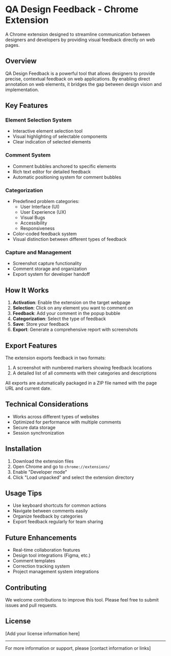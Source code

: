 # QA Design Feedback - Chrome Extension

A Chrome extension designed to streamline communication between designers and developers by providing visual feedback directly on web pages.

## Overview

QA Design Feedback is a powerful tool that allows designers to provide precise, contextual feedback on web applications. By enabling direct annotation on web elements, it bridges the gap between design vision and implementation.

## Key Features

### Element Selection System
- Interactive element selection tool
- Visual highlighting of selectable components
- Clear indication of selected elements

### Comment System
- Comment bubbles anchored to specific elements
- Rich text editor for detailed feedback
- Automatic positioning system for comment bubbles

### Categorization
- Predefined problem categories:
  - User Interface (UI)
  - User Experience (UX)
  - Visual Bugs
  - Accessibility
  - Responsiveness
- Color-coded feedback system
- Visual distinction between different types of feedback

### Capture and Management
- Screenshot capture functionality
- Comment storage and organization
- Export system for developer handoff

## How It Works

1. **Activation**: Enable the extension on the target webpage
2. **Selection**: Click on any element you want to comment on
3. **Feedback**: Add your comment in the popup bubble
4. **Categorization**: Select the type of feedback
5. **Save**: Store your feedback
6. **Export**: Generate a comprehensive report with screenshots

## Export Features

The extension exports feedback in two formats:
1. A screenshot with numbered markers showing feedback locations
2. A detailed list of all comments with their categories and descriptions

All exports are automatically packaged in a ZIP file named with the page URL and current date.

## Technical Considerations

- Works across different types of websites
- Optimized for performance with multiple comments
- Secure data storage
- Session synchronization

## Installation

1. Download the extension files
2. Open Chrome and go to `chrome://extensions/`
3. Enable "Developer mode"
4. Click "Load unpacked" and select the extension directory

## Usage Tips

- Use keyboard shortcuts for common actions
- Navigate between comments easily
- Organize feedback by categories
- Export feedback regularly for team sharing

## Future Enhancements

- Real-time collaboration features
- Design tool integrations (Figma, etc.)
- Comment templates
- Correction tracking system
- Project management system integrations

## Contributing

We welcome contributions to improve this tool. Please feel free to submit issues and pull requests.

## License

[Add your license information here]

---

For more information or support, please [contact information or links] 